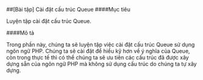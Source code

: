 ##[Bài tập] Cài đặt cấu trúc Queue
####Mục tiêu

Luyện tập cài đặt cấu trúc Queue.

####Mô tả 

Trong phần này, chúng ta sẽ luyện tập việc cài đặt cấu trúc Queue sử dụng ngôn ngữ PHP. Chúng ta sẽ cài đặt để hiểu kỹ hơn về ý nghĩa của Queue, còn trong thực tế thì có thể chúng ta sẽ ưu tiên các cấu trúc đã được xây dựng sẵn của ngôn ngữ PHP mà không sử dụng cấu trúc do chúng ta tự xây dựng.

